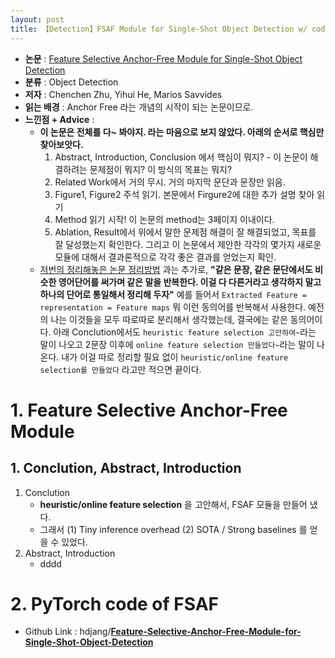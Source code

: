 ```yaml
---
layout: post
title: 【Detection】FSAF Module for Single-Shot Object Detection w/ code + advice
---
```


- **논문** : [Feature Selective Anchor-Free Module for Single-Shot Object Detection](https://arxiv.org/abs/1903.00621)
- **분류** : Object Detection
- **저자** : Chenchen Zhu, Yihui He, Marios Savvides
- **읽는 배경** : Anchor Free 라는 개념의 시작이 되는 논문이므로.
- **느낀점 + Advice** : 
  - **이 논문은 전체를 다~ 봐야지. 라는 마음으로 보지 않았다. 아래의 순서로 핵심만 찾아보앗다.** 
    1.  Abstract, Introduction, Conclusion 에서 핵심이 뭐지? - 이 논문이 해결하려는 문제점이 뭐지? 이 방식의 목표는 뭐지? 
    2. Related Work에서 거의 무시. 거의 마지막 문단과 문장만 읽음.
    3. Figure1, Figure2 주석 읽기. 본문에서 Firgure2에 대한 추가 설명 찾아 읽기
    4. Method 읽기 시작! 이 논문의 method는 3페이지 이내이다. 
    5. Ablation, Result에서 위에서 말한 문제점 해결이 잘 해결되었고, 목표를 잘 달성했는지 확인한다. 그리고 이 논문에서 제안한 각각의 몇가지 새로운 모듈에 대해서 결과론적으로 각각 좋은 결과를 얻었는지 확인.
  - [저번의 정리해놓은 논문 정리방법](https://junha1125.github.io/blog/artificial-intelligence/2021-02-08-YoloV4withCode/) 과는 추가로, **"같은 문장, 같은 문단에서도 비슷한 영어단어를 써가며 같은 말을 반복한다. 이걸 다 다른거라고 생각하지 말고 하나의 단어로 통일해서 정리해 두자"** 예를 들어서 `Extracted Feature = representation = Feature maps` 뭐 이런 동의어를 반복해서 사용한다. 예전의 나는 이것들을 모두 따로따로 분리해서 생각했는데, 결국에는 같은 동의어이다. 아래 Conclution에서도 `heuristic feature selection 고안하여~`라는 말이 나오고 2문장 이후에 `online feature selection 만들었다~`라는 말이 나온다. 내가 이걸 따로 정리할 필요 없이 `heuristic/online feature selection를 만들었다` 라고만 적으면 끝이다. 



# 1. Feature Selective Anchor-Free Module 

## 1. Conclution, Abstract, Introduction

1. Conclution
   - **heuristic/online feature selection** 을 고안해서, FSAF 모듈을 만들어 냈다. 
   - 그래서 (1) Tiny inference overhead (2) SOTA / Strong baselines 를 얻을 수 있었다. 
2. Abstract, Introduction
   - dddd









# 2. PyTorch code of FSAF

- Github Link : hdjang/**[Feature-Selective-Anchor-Free-Module-for-Single-Shot-Object-Detection](https://github.com/hdjang/Feature-Selective-Anchor-Free-Module-for-Single-Shot-Object-Detection)**







